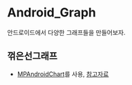 # Android_Graph
안드로이드에서 다양한 그래프들을 만들어보자.

## 꺾은선그래프
 - [MPAndroidChart](https://github.com/PhilJay/MPAndroidChart)를 사용, [참고자료](https://dpdpwl.tistory.com/37)

